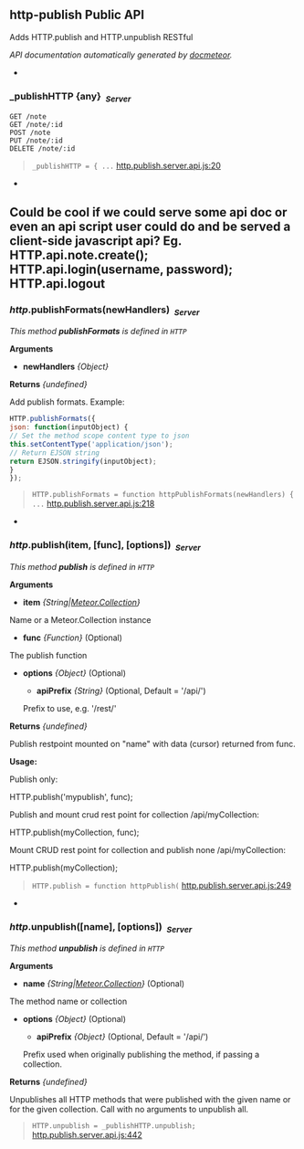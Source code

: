 ## http-publish Public API ##

Adds HTTP.publish and HTTP.unpublish RESTful

_API documentation automatically generated by [docmeteor](https://github.com/raix/docmeteor)._

-

### <a name="_publishHTTP"></a>_publishHTTP {any}&nbsp;&nbsp;<sub><i>Server</i></sub> ###

```
GET /note
GET /note/:id
POST /note
PUT /note/:id
DELETE /note/:id
```

> ```_publishHTTP = { ...``` [http.publish.server.api.js:20](http.publish.server.api.js#L20)



-
Could be cool if we could serve some api doc or even an api script
user could do <script href="/note/api?token=1&user=2"></script> and be served
a client-side javascript api?
Eg.
HTTP.api.note.create();
HTTP.api.login(username, password);
HTTP.api.logout
-

### <a name="HTTP.publishFormats"></a>*http*.publishFormats(newHandlers)&nbsp;&nbsp;<sub><i>Server</i></sub> ###

*This method __publishFormats__ is defined in `HTTP`*

__Arguments__

* __newHandlers__ *{Object}*  

__Returns__  *{undefined}*


Add publish formats. Example:
```js
HTTP.publishFormats({
json: function(inputObject) {
// Set the method scope content type to json
this.setContentType('application/json');
// Return EJSON string
return EJSON.stringify(inputObject);
}
});
```

> ```HTTP.publishFormats = function httpPublishFormats(newHandlers) { ...``` [http.publish.server.api.js:218](http.publish.server.api.js#L218)


-

### <a name="HTTP.publish"></a>*http*.publish(item, [func], [options])&nbsp;&nbsp;<sub><i>Server</i></sub> ###

*This method __publish__ is defined in `HTTP`*

__Arguments__

* __item__ *{String|[Meteor.Collection](#Meteor.Collection)}*  

 Name or a Meteor.Collection instance

* __func__ *{Function}*  (Optional)

 The publish function

* __options__ *{Object}*  (Optional)
    * __apiPrefix__ *{String}*  (Optional, Default = '/api/')

     Prefix to use, e.g. '/rest/'


__Returns__  *{undefined}*


Publish restpoint mounted on "name" with data (cursor) returned from func.

__Usage:__

Publish only:

HTTP.publish('mypublish', func);

Publish and mount crud rest point for collection /api/myCollection:

HTTP.publish(myCollection, func);

Mount CRUD rest point for collection and publish none /api/myCollection:

HTTP.publish(myCollection);


> ```HTTP.publish = function httpPublish(``` [http.publish.server.api.js:249](http.publish.server.api.js#L249)


-

### <a name="HTTP.unpublish"></a>*http*.unpublish([name], [options])&nbsp;&nbsp;<sub><i>Server</i></sub> ###

*This method __unpublish__ is defined in `HTTP`*

__Arguments__

* __name__ *{String|[Meteor.Collection](#Meteor.Collection)}*  (Optional)

 The method name or collection

* __options__ *{Object}*  (Optional)
    * __apiPrefix__ *{Object}*  (Optional, Default = '/api/')

     Prefix used when originally publishing the method, if passing a collection.


__Returns__  *{undefined}*


Unpublishes all HTTP methods that were published with the given name or 
for the given collection. Call with no arguments to unpublish all.

> ```HTTP.unpublish = _publishHTTP.unpublish;``` [http.publish.server.api.js:442](http.publish.server.api.js#L442)


